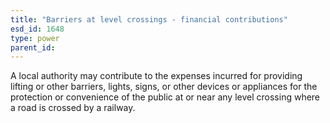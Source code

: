 ```yaml
---
title: "Barriers at level crossings - financial contributions"
esd_id: 1648
type: power
parent_id:  
---
```


A local authority may contribute to the expenses incurred for providing lifting or other barriers, lights, signs, or other devices or appliances for the protection or convenience of the public at or near any level crossing where a road is crossed by a railway.

